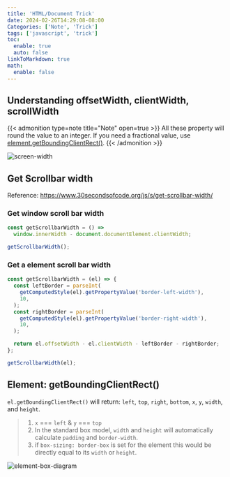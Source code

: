 ```yaml
---
title: 'HTML/Document Trick'
date: 2024-02-26T14:29:08-08:00
Categories: ['Note', 'Trick']
tags: ['javascript', 'trick']
toc:
  enable: true
  auto: false
linkToMarkdown: true
math:
  enable: false
---
```


## Understanding offsetWidth, clientWidth, scrollWidth

{{< admonition type=note title="Note" open=true >}}
All these property will round the value to an integer. If you need a fractional value, use [element.getBoundingClientRect()](#element-getboundingclientrect).
{{< /admonition >}}

![screen-width](/html-trick/screen-width.png)

## Get Scrollbar width

Reference: https://www.30secondsofcode.org/js/s/get-scrollbar-width/

### Get window scroll bar width

```js
const getScrollbarWidth = () =>
  window.innerWidth - document.documentElement.clientWidth;

getScrollbarWidth();
```

### Get a element scroll bar width

```js
const getScrollbarWidth = (el) => {
  const leftBorder = parseInt(
    getComputedStyle(el).getPropertyValue('border-left-width'),
    10,
  );
  const rightBorder = parseInt(
    getComputedStyle(el).getPropertyValue('border-right-width'),
    10,
  );

  return el.offsetWidth - el.clientWidth - leftBorder - rightBorder;
};

getScrollbarWidth(el);
```

## Element: getBoundingClientRect()

`el.getBoundingClientRect()` will return: `left`, `top`, `right`, `bottom`, `x`, `y`, `width`, and `height`.

> 1. `x` === `left` & `y` === `top`
> 2. In the standard box model, `width` and `height` will automatically calculate `padding` and `border-width`.
> 3. if `box-sizing: border-box` is set for the element this would be directly equal to its `width` or `height`.

![element-box-diagram](/html-trick/element-box-diagram.png)
